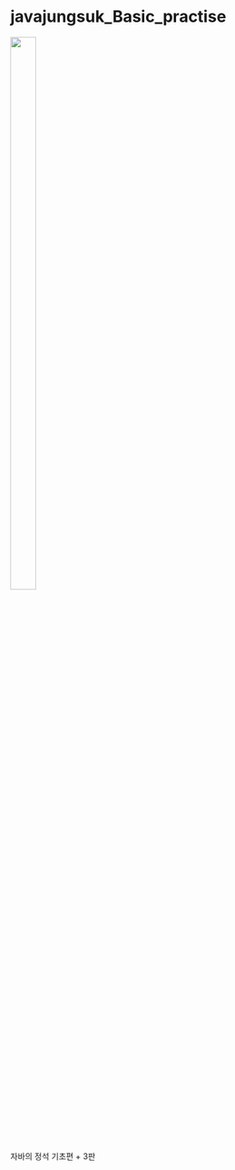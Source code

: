# javajungsuk_Basic_practise


<img src = "https://user-images.githubusercontent.com/86302876/215315349-758f6c04-51d3-4e38-b92f-0843197f6670.jpg" width ="30%" height="50%">
</img>


자바의 정석 기초편 + 3판 

